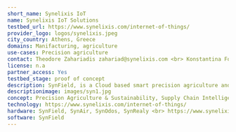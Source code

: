 ```yaml
---
short_name: Synelixis IoT
name: Synelixis IoT Solutions
testbed_url: https://www.synelixis.com/internet-of-things/
provider_logo: logos/synelixis.jpeg
city_country: Athens, Greece
domains: Manifacturing, agriculture
use-cases: Precision agriculture
contact: Theodore Zahariadis zahariad@synelixis.com <br> Konstantina Fotiadou fotiadou@synelixis.com
license: n.a
partner_access: Yes
testbed_stage: proof of concept
description: SynField, is a Cloud based smart precision agriculture and smart/remote irrigation platform, aggregating weather, leaf and soil information in vineyards, orange, olives, coffee, and tea fields. Currently small networks of SynField are installed in more than 150 vineyards and 30 olive trees in Greece, Italy, Spain, Germany, Denmark, and Finland and in 10 coffee and tea plantations in south India. In details, SynField system targets small-medium sized farms, while it offers the following three main services. SynAir is a versatile sensor platform that accommodates a multitude of Air Quality sensors. The SynAir device, cannot operate by itself, and thus it should be connected to a SynField device, to read and forward the sensors’ data to the SynField portal. Currently, three basic SynAir versions are available, i.e., SynAir CO2, SynAir City, SynAir City+, supporting the detection of features such as temperature, relative humidity, CO2, Particulate Matter, VOC, NO2, CO, among others.
descriptionimage: images/syn1.jpg
concept: Precision Agriculture & Sustainability, Supply Chain Intelligence, Cybersecurity & Risk Management, IoT & Connected Intelligence, Edge & Cloud Computing, Blockchain, Artificial Intelligence & Machine Learning, SynField Platform Development
technology: https://www.synelixis.com/internet-of-things/
hardware: SynField, SynAir, SynOdos, SynRealy <br> https://www.synelixis.com/
software: SynField
---
```


